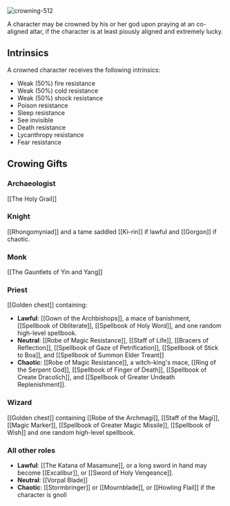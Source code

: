 ![crowning-512](https://github.com/hyvanmielenpelit/GnollHack/assets/16661034/7550dabd-d3c1-4af2-95f0-61a1b45b5ee2)

A character may be crowned by his or her god upon praying at an co-aligned altar, if the character is at least piously aligned and extremely lucky.

## Intrinsics

A crowned character receives the following intrinsics:

* Weak (50%) fire resistance
* Weak (50%) cold resistance
* Weak (50%) shock resistance
* Poison resistance
* Sleep resistance
* See invisible
* Death resistance
* Lycanthropy resistance
* Fear resistance

## Crowing Gifts

### Archaeologist

[[The Holy Grail]]

### Knight

[[Rhongomyniad]] and a tame saddled [[Ki-rin]] if lawful and [[Gorgon]] if chaotic.

### Monk


[[The Gauntlets of Yin and Yang]]

### Priest

[[Golden chest]] containing:
* **Lawful**: [[Gown of the Archbishops]], a mace of banishment, [[Spellbook of Obliterate]],  [[Spellbook of Holy Word]], and one random high-level spellbook.
* **Neutral**: [[Robe of Magic Resistance]], [[Staff of Life]], [[Bracers of Reflection]], [[Spellbook of Gaze of Petrification]], [[Spellbook of Stick to Boa]], and [[Spellbook of Summon Elder Treant]]
* **Chaotic**: [[Robe of Magic Resistance]], a witch-king's mace, [[Ring of the Serpent God]], [[Spellbook of Finger of Death]], [[Spellbook of Create Dracolich]], and [[Spellbook of Greater Undeath Replenishment]].

### Wizard

[[Golden chest]] containing [[Robe of the Archmagi]], [[Staff of the Magi]], [[Magic Marker]], [[Spellbook of Greater Magic Missile]], [[Spellbook of Wish]] and one random high-level spellbook.

### All other roles

* **Lawful**: [[The Katana of Masamune]], or a long sword in hand may become [[Excalibur]], or [[Sword of Holy Vengeance]].
* **Neutral**: [[Vorpal Blade]]
* **Chaotic**: [[Stormbringer]] or [[Mournblade]], or [[Howling Flail]] if the character is gnoll

